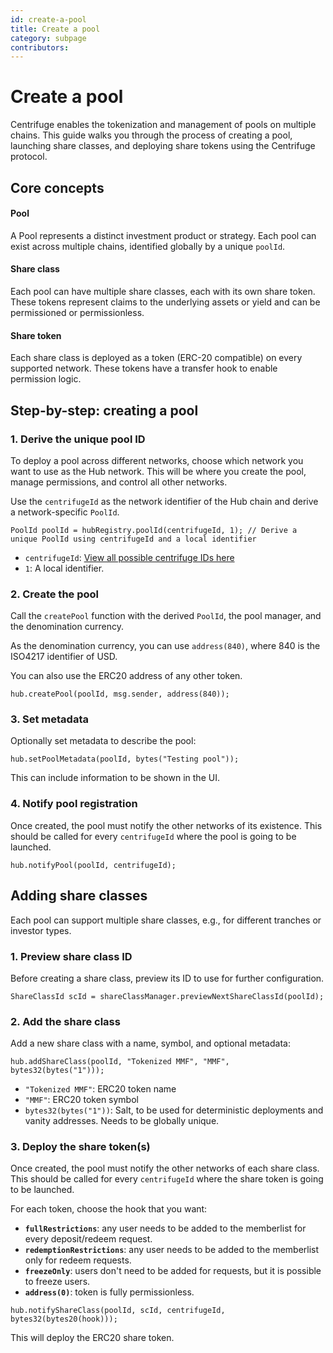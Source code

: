 ```yaml
---
id: create-a-pool
title: Create a pool
category: subpage
contributors: 
---
```


# Create a pool

Centrifuge enables the tokenization and management of pools on multiple chains. This guide walks you through the process of creating a pool, launching share classes, and deploying share tokens using the Centrifuge protocol.

## Core concepts

#### Pool

A Pool represents a distinct investment product or strategy. Each pool can exist across multiple chains, identified globally by a unique `poolId`.

#### Share class

Each pool can have multiple share classes, each with its own share token. These tokens represent claims to the underlying assets or yield and can be permissioned or permissionless.

#### Share token

Each share class is deployed as a token (ERC-20 compatible) on every supported network. These tokens have a transfer hook to enable permission logic.

## Step-by-step: creating a pool

### 1. Derive the unique pool ID

To deploy a pool across different networks, choose which network you want to use as the Hub network. This will be where you create the pool, manage permissions, and control all other networks.

Use the `centrifugeId` as the network identifier of the Hub chain and derive a network-specific `PoolId`.



```solidity
PoolId poolId = hubRegistry.poolId(centrifugeId, 1); // Derive a unique PoolId using centrifugeId and a local identifier
```

* `centrifugeId`: [View all possible centrifuge IDs here](/developer/protocol/deployments/#centrifuge-ids)
* `1`: A local identifier.


### 2. Create the pool

Call the `createPool` function with the derived `PoolId`, the pool manager, and the denomination currency.

As the denomination currency, you can use `address(840)`, where 840 is the ISO4217 identifier of USD.

You can also use the ERC20 address of any other token.

```solidity
hub.createPool(poolId, msg.sender, address(840));
```

### 3. Set metadata

Optionally set metadata to describe the pool:

```solidity
hub.setPoolMetadata(poolId, bytes("Testing pool"));
```

This can include information to be shown in the UI.

### 4. Notify pool registration

Once created, the pool must notify the other networks of its existence. This should be called for every `centrifugeId` where the pool is going to be launched.

```solidity
hub.notifyPool(poolId, centrifugeId);
```

## Adding share classes

Each pool can support multiple share classes, e.g., for different tranches or investor types.

### 1. Preview share class ID

Before creating a share class, preview its ID to use for further configuration.

```solidity
ShareClassId scId = shareClassManager.previewNextShareClassId(poolId);
```

### 2. Add the share class

Add a new share class with a name, symbol, and optional metadata:

```solidity
hub.addShareClass(poolId, "Tokenized MMF", "MMF", bytes32(bytes("1")));
```

* `"Tokenized MMF"`: ERC20 token name
* `"MMF"`: ERC20 token symbol
* `bytes32(bytes("1"))`: Salt, to be used for deterministic deployments and vanity addresses. Needs to be globally unique.

### 3. Deploy the share token(s)

Once created, the pool must notify the other networks of each share class. This should be called for every `centrifugeId` where the share token is going to be launched.

For each token, choose the hook that you want:
- **`fullRestrictions`**: any user needs to be added to the memberlist for every deposit/redeem request.
- **`redemptionRestrictions`**: any user needs to be added to the memberlist only for redeem requests.
- **`freezeOnly`**: users don't need to be added for requests, but it is possible to freeze users.
- **`address(0)`**: token is fully permissionless.

```solidity
hub.notifyShareClass(poolId, scId, centrifugeId, bytes32(bytes20(hook)));
```

This will deploy the ERC20 share token.